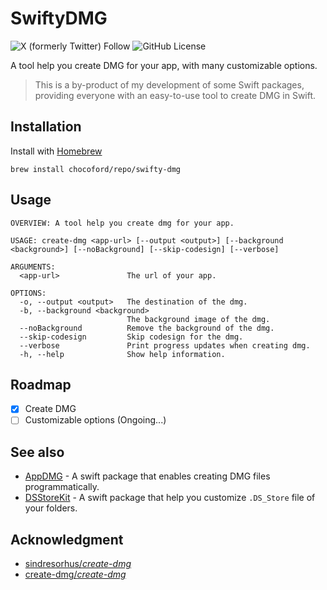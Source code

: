 # SwiftyDMG

![X (formerly Twitter) Follow](https://img.shields.io/twitter/follow/dove_zachary?label=Chocoford) ![GitHub License](https://img.shields.io/github/license/chocoford/SwiftyDMG)

A tool help you create DMG for your app, with many customizable options.

> This is a by-product of my development of some Swift packages, 
> providing everyone with an easy-to-use tool to create DMG in Swift.

## Installation

Install with [Homebrew](https://brew.sh/)

```shell
brew install chocoford/repo/swifty-dmg
```

## Usage

```shell
OVERVIEW: A tool help you create dmg for your app.

USAGE: create-dmg <app-url> [--output <output>] [--background <background>] [--noBackground] [--skip-codesign] [--verbose]

ARGUMENTS:
  <app-url>               The url of your app.

OPTIONS:
  -o, --output <output>   The destination of the dmg.
  -b, --background <background>
                          The background image of the dmg.
  --noBackground          Remove the background of the dmg.
  --skip-codesign         Skip codesign for the dmg.
  --verbose               Print progress updates when creating dmg.
  -h, --help              Show help information.
```

## Roadmap

- [x] Create DMG
- [ ] Customizable options (Ongoing...)

## See also

* [AppDMG](https://github.com/chocoford/AppDMG) - A swift package that enables creating DMG files programmatically.
* [DSStoreKit](https://github.com/chocoford/DSStoreKit) - A swift package that help you customize `.DS_Store` file of your folders.

## Acknowledgment

* [sindresorhus/*create-dmg*](https://github.com/sindresorhus/create-dmg)
* [create-dmg/*create-dmg*](https://github.com/create-dmg/create-dmg)
